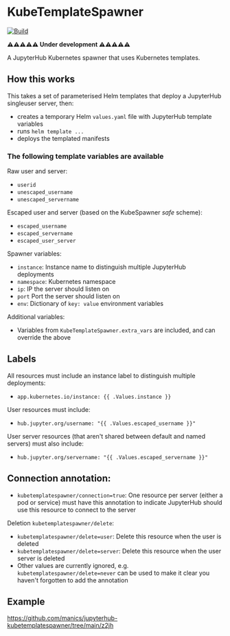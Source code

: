 # KubeTemplateSpawner

[![Build](https://github.com/manics/jupyterhub-kubetemplatespawner/actions/workflows/workflow.yml/badge.svg)](https://github.com/manics/jupyterhub-kubetemplatespawner/actions/workflows/workflow.yml)

**⚠️⚠️⚠️⚠️⚠️ Under development ⚠️⚠️⚠️⚠️⚠️**

A JupyterHub Kubernetes spawner that uses Kubernetes templates.

## How this works

This takes a set of parameterised Helm templates that deploy a JupyterHub singleuser server, then:

- creates a temporary Helm `values.yaml` file with JupyterHub template variables
- runs `helm template ...`
- deploys the templated manifests

### The following template variables are available

Raw user and server:

- `userid`
- `unescaped_username`
- `unescaped_servername`

Escaped user and server (based on the KubeSpawner _safe_ scheme):

- `escaped_username`
- `escaped_servername`
- `escaped_user_server`

Spawner variables:

- `instance`: Instance name to distinguish multiple JupyterHub deployments
- `namespace`: Kubernetes namespace
- `ip`: IP the server should listen on
- `port` Port the server should listen on
- `env`: Dictionary of `key: value` environment variables

Additional variables:

- Variables from `KubeTemplateSpawner.extra_vars` are included, and can override the above

## Labels

All resources must include an instance label to distinguish multiple deployments:

- `app.kubernetes.io/instance: {{ .Values.instance }}`

User resources must include:

- `hub.jupyter.org/username: "{{ .Values.escaped_username }}"`

User server resources (that aren't shared between default and named servers) must also include:

- `hub.jupyter.org/servername: "{{ .Values.escaped_servername }}"`

## Connection annotation:

- `kubetemplatespawner/connection=true`: One resource per server (either a pod or service) must have this annotation to indicate JupyterHub should use this resource to connect to the server

Deletion `kubetemplatespawner/delete`:

- `kubetemplatespawner/delete=user`: Delete this resource when the user is deleted
- `kubetemplatespawner/delete=server`: Delete this resource when the user server is deleted
- Other values are currently ignored, e.g. `kubetemplatespawner/delete=never` can be used to make it clear you haven't forgotten to add the annotation

## Example

https://github.com/manics/jupyterhub-kubetemplatespawner/tree/main/z2jh
